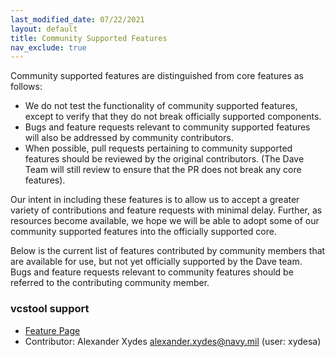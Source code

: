 ```yaml
---
last_modified_date: 07/22/2021
layout: default
title: Community Supported Features
nav_exclude: true
---
```


Community supported features are distinguished from core features as follows:

* We do not test the functionality of community supported features, except to verify that they do not break officially supported components.
* Bugs and feature requests relevant to community supported features will also be addressed by community contributors.
* When possible, pull requests pertaining to community supported features should be reviewed by the original contributors. (The Dave Team will still review to ensure that the PR does not break any core features).

Our intent in including these features is to allow us to accept a greater variety of contributions and feature requests with minimal delay. Further, as resources become available, we hope we will be able to adopt some of our community supported features into the officially supported core.

Below is the current list of features contributed by community members that are available for use, but not yet officially supported by the Dave team. Bugs and feature requests relevant to community features should be referred to the contributing community member.

### vcstool support
* [Feature Page](/dave.doc/contents/vcstool)
* Contributor: Alexander Xydes alexander.xydes@navy.mil (user: xydesa)